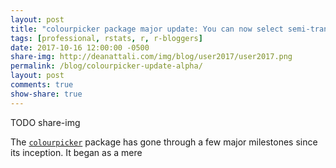 ```yaml
---
layout: post
title: "colourpicker package major update: You can now select semi-transparent colours in R (& more!)"
tags: [professional, rstats, r, r-bloggers]
date: 2017-10-16 12:00:00 -0500
share-img: http://deanattali.com/img/blog/user2017/user2017.png
permalink: /blog/colourpicker-update-alpha/
layout: post
comments: true
show-share: true
---
```


TODO share-img

The [`colourpicker`](https://github.com/daattali/colourpicker/) package has gone through a few major milestones since its inception. It began as a mere 

